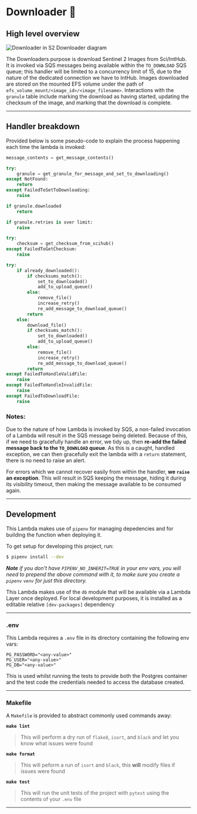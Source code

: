 # Downloader 💾

## High level overview

![Downloader in S2 Downloader diagram](../images/hls-s2-downloader-downloader.png)

The Downloaders purpose is download Sentinel 2 Images from Sci/IntHub. It is invoked via SQS messages being available within the `TO_DOWNLOAD` SQS queue; this handler will be limited to a concurrency limit of 15, due to the nature of the dedicated connection we have to IntHub. Images downloaded are stored on the mounted EFS volume under the path of `efs_volume_mount/<image_id>/<image_filename>`. Interactions with the `granule` table include marking the download as having started, updating the checksum of the image, and marking that the download is complete.

---

## Handler breakdown

Provided below is some pseudo-code to explain the process happening each time the lambda is invoked:

```python
message_contents = get_message_contents()

try:
    granule = get_granule_for_message_and_set_to_downloading()
except NotFound:
    return
except FailedToSetToDownloading:
    raise

if granule.downloaded
    return

if granule.retries is over limit:
    raise

try:
    checksum = get_checksum_from_scihub()
except FailedToGetChecksum:
    raise

try:
    if already_downloaded():
        if checksums_match():
            set_to_downloaded()
            add_to_upload_queue()
        else:
            remove_file()
            increase_retry()
            re_add_message_to_download_queue()
        return
    else:
        download_file()
        if checksums_match():
            set_to_downloaded()
            add_to_upload_queue()
        else:
            remove_file()
            increase_retry()
            re_add_message_to_download_queue()
        return
except FailedToHandleValidFile:
    raise
except FailedToHandleInvalidFile:
    raise
except FailedToDownloadFile:
    raise
```

### Notes:

Due to the nature of how Lambda is invoked by SQS, a non-failed invocation of a Lambda will result in the SQS message being deleted. Because of this, if we need to gracefully handle an error, we tidy up, then **re-add the failed message back to the `TO_DOWNLOAD` queue**. As this is a caught, handled exception, we can then gracefully exit the lambda with a `return` statement, there is no need to raise an alert.

For errors which we cannot recover easily from within the handler, **we `raise` an exception**. This will result in SQS keeping the message, hiding it during its visibility timeout, then making the message available to be consumed again.

---

## Development

This Lambda makes use of `pipenv` for managing depedencies and for building the function when deploying it.

To get setup for developing this project, run:

```bash
$ pipenv install --dev
```

_**Note** if you don't have `PIPENV_NO_INHERIT=TRUE` in your env vars, you will need to prepend the above command with it, to make sure you create a `pipenv` `venv` for just this directory._

This Lambda makes use of the `db` module that will be available via a Lambda Layer once deployed. For local development purposes, it is installed as a editable relative `[dev-packages]` dependency

---

### .env

This Lambda requires a `.env` file in its directory containing the following env vars:

```
PG_PASSWORD="<any-value>"
PG_USER="<any-value>"
PG_DB="<any-value>"
```

This is used whilst running the tests to provide both the Postgres container and the test code the credentials needed to access the database created.

---

### Makefile

A `Makefile` is provided to abstract commonly used commands away:

**`make lint`**

> This will perform a dry run of `flake8`, `isort`, and `black` and let you know what issues were found

**`make format`**

> This will peform a run of `isort` and `black`, this **will** modify files if issues were found

**`make test`**

> This will run the unit tests of the project with `pytest` using the contents of your `.env` file

---

